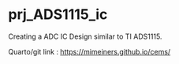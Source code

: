 # prj_ADS1115_ic
Creating a ADC IC Design similar to TI ADS1115.


Quarto/git link : https://mimeiners.github.io/cems/

